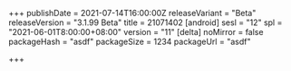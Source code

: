 +++
publishDate = 2021-07-14T16:00:00Z
releaseVariant = "Beta"
releaseVersion = "3.1.99 Beta"
title = 21071402
[android]
sesl = "12"
spl = "2021-06-01T8:00:00+08:00"
version = "11"
[delta]
noMirror = false
packageHash = "asdf"
packageSize = 1234
packageUrl = "asdf"

+++
